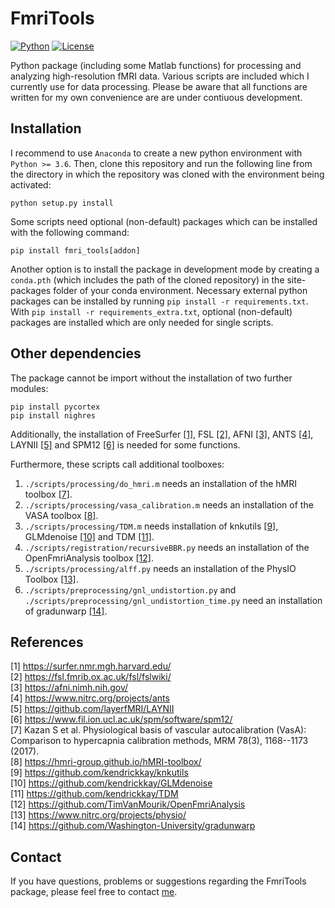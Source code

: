 FmriTools
===

[![Python](https://img.shields.io/badge/Python-3.6%7C3.7%7C3.8-blue)](https://github.com/haenelt/GBB)
[![License](https://img.shields.io/badge/license-GPL--3.0-orange)](https://github.com/haenelt/GBB)

Python package (including some Matlab functions) for processing and analyzing high-resolution fMRI data. Various scripts are included which I currently use for data processing. Please be aware that all functions are written for my own convenience are are under contiuous development.

## Installation
I recommend to use `Anaconda` to create a new python environment with `Python >= 3.6`. Then, clone this repository and run the following line from the directory in which the repository was cloned with the environment being activated:

```
python setup.py install
```

Some scripts need optional (non-default) packages which can be installed with the following command:

```
pip install fmri_tools[addon]
```

Another option is to install the package in development mode by creating a `conda.pth` (which includes the path of the cloned repository) in the site-packages folder of your conda environment. Necessary external python packages can be installed by running `pip install -r requirements.txt`. With `pip install -r requirements_extra.txt`, optional (non-default) packages are installed which are only needed for single scripts.

## Other dependencies
The package cannot be import without the installation of two further modules:

`pip install pycortex`<br>
`pip install nighres`

Additionally, the installation of FreeSurfer [[1]](#1), FSL [[2]](#1), AFNI [[3]](#1), ANTS [[4]](#1), LAYNII [[5]](#1) and SPM12 [[6]](#6) is needed for some functions. 

Furthermore, these scripts call additional toolboxes:

1. `./scripts/processing/do_hmri.m` needs an installation of the hMRI toolbox [[7]](#7).
2. `./scripts/processing/vasa_calibration.m` needs an installation of the VASA toolbox [[8]](#8).
3. `./scripts/processing/TDM.m` needs installation of knkutils [[9]](#9), GLMdenoise [[10]](#10) and TDM [[11]](#11).
4. `./scripts/registration/recursiveBBR.py` needs an installation of the OpenFmriAnalysis toolbox [[12]](#12).
5. `./scripts/processing/alff.py` needs an installation of the PhysIO Toolbox [[13]](#13).
6. `./scripts/preprocessing/gnl_undistortion.py` and `./scripts/preprocessing/gnl_undistortion_time.py` need an installation of gradunwarp [[14]](#14).

## References
<a id="1">[1]</a> https://surfer.nmr.mgh.harvard.edu/<br>
<a id="2">[2]</a> https://fsl.fmrib.ox.ac.uk/fsl/fslwiki/<br>
<a id="3">[3]</a> https://afni.nimh.nih.gov/<br>
<a id="4">[4]</a> https://www.nitrc.org/projects/ants<br>
<a id="5">[5]</a> https://github.com/layerfMRI/LAYNII<br>
<a id="6">[6]</a> https://www.fil.ion.ucl.ac.uk/spm/software/spm12/<br>
<a id="7">[7]</a> Kazan S et al. Physiological basis of vascular autocalibration (VasA): Comparison to hypercapnia calibration methods, MRM 78(3), 1168--1173 (2017).<br>
<a id="8">[8]</a> https://hmri-group.github.io/hMRI-toolbox/<br>
<a id="9">[9]</a> https://github.com/kendrickkay/knkutils<br>
<a id="11">[10]</a> https://github.com/kendrickkay/GLMdenoise<br>
<a id="12">[11]</a> https://github.com/kendrickkay/TDM<br>
<a id="13">[12]</a> https://github.com/TimVanMourik/OpenFmriAnalysis<br>
<a id="14">[13]</a> https://www.nitrc.org/projects/physio/<br>
<a id="15">[14]</a> https://github.com/Washington-University/gradunwarp<br>

## Contact
If you have questions, problems or suggestions regarding the FmriTools package, please feel free to contact [me](mailto:daniel.haenelt@gmail.com).